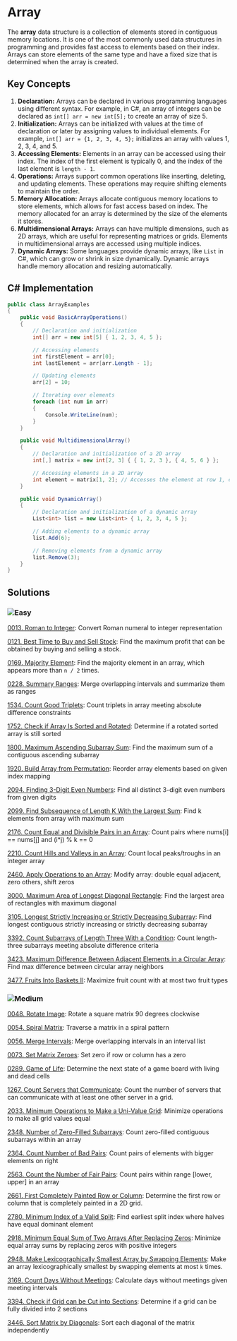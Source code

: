 # Array

The **array** data structure is a collection of elements stored in contiguous memory locations. It is one of the most commonly used data structures in programming and provides fast access to elements based on their index. Arrays can store elements of the same type and have a fixed size that is determined when the array is created.

## Key Concepts

1. **Declaration:** Arrays can be declared in various programming languages using different syntax. For example, in C#, an array of integers can be declared as `int[] arr = new int[5];` to create an array of size 5.
2. **Initialization:** Arrays can be initialized with values at the time of declaration or later by assigning values to individual elements. For example, `int[] arr = {1, 2, 3, 4, 5};` initializes an array with values 1, 2, 3, 4, and 5.
3. **Accessing Elements:** Elements in an array can be accessed using their index. The index of the first element is typically 0, and the index of the last element is `length - 1`.
4. **Operations:** Arrays support common operations like inserting, deleting, and updating elements. These operations may require shifting elements to maintain the order.
5. **Memory Allocation:** Arrays allocate contiguous memory locations to store elements, which allows for fast access based on index. The memory allocated for an array is determined by the size of the elements it stores.
6. **Multidimensional Arrays:** Arrays can have multiple dimensions, such as 2D arrays, which are useful for representing matrices or grids. Elements in multidimensional arrays are accessed using multiple indices.
7. **Dynamic Arrays:** Some languages provide dynamic arrays, like `List` in C#, which can grow or shrink in size dynamically. Dynamic arrays handle memory allocation and resizing automatically.

## C# Implementation

```csharp
public class ArrayExamples
{
    public void BasicArrayOperations()
    {
        // Declaration and initialization
        int[] arr = new int[5] { 1, 2, 3, 4, 5 };

        // Accessing elements
        int firstElement = arr[0];
        int lastElement = arr[arr.Length - 1];

        // Updating elements
        arr[2] = 10;

        // Iterating over elements
        foreach (int num in arr)
        {
            Console.WriteLine(num);
        }
    }

    public void MultidimensionalArray()
    {
        // Declaration and initialization of a 2D array
        int[,] matrix = new int[2, 3] { { 1, 2, 3 }, { 4, 5, 6 } };

        // Accessing elements in a 2D array
        int element = matrix[1, 2]; // Accesses the element at row 1, column 2
    }

    public void DynamicArray()
    {
        // Declaration and initialization of a dynamic array
        List<int> list = new List<int> { 1, 2, 3, 4, 5 };

        // Adding elements to a dynamic array
        list.Add(6);

        // Removing elements from a dynamic array
        list.Remove(3);
    }
}
```

## Solutions

### ![Easy](https://img.shields.io/badge/Easy-46c6c2)

[0013. Roman to Integer](/Data%20Structures%2FArray%2F0013.%20Roman%20to%20Integer): Convert Roman numeral to integer representation

[0121. Best Time to Buy and Sell Stock](/Data%20Structures%2FArray%2F0121.%20Best%20Time%20to%20Buy%20and%20Sell%20Stock): Find the maximum profit that can be obtained by buying and selling a stock.

[0169. Majority Element](https://github.com/vahtyah/LeetCodeSolutions/tree/main/Data%20Structures/Array/0169.%20Majority%20Element): Find the majority element in an array, which appears more than `n / 2` times.

[0228. Summary Ranges](/Data%20Structures%2FArray%2F0228.%20Summary%20Ranges): Merge overlapping intervals and summarize them as ranges

[1534. Count Good Triplets](/Data%20Structures%2FArray%2F1534.%20Count%20Good%20Triplets): Count triplets in array meeting absolute difference constraints

[1752. Check if Array Is Sorted and Rotated](/Data%20Structures%2FArray%2F1752.%20Check%20if%20Array%20Is%20Sorted%20and%20Rotated): Determine if a rotated sorted array is still sorted

[1800. Maximum Ascending Subarray Sum](/Data%20Structures%2FArray%2F1800.%20Maximum%20Ascending%20Subarray%20Sum): Find the maximum sum of a contiguous ascending subarray

[1920. Build Array from Permutation](/Data%20Structures%2FArray%2F1920.%20Build%20Array%20from%20Permutation): Reorder array elements based on given index mapping

[2094. Finding 3-Digit Even Numbers](/Data%20Structures%2FArray%2F2094.%20Finding%203-Digit%20Even%20Numbers): Find all distinct 3-digit even numbers from given digits

[2099. Find Subsequence of Length K With the Largest Sum](/Data%20Structures%2FArray%2F2099.%20Find%20Subsequence%20of%20Length%20K%20With%20the%20Largest%20Sum): Find k elements from array with maximum sum

[2176. Count Equal and Divisible Pairs in an Array](/Data%20Structures%2FArray%2F2176.%20Count%20Equal%20and%20Divisible%20Pairs%20in%20an%20Array): Count pairs where nums[i] == nums[j] and (i*j) % k == 0

[2210. Count Hills and Valleys in an Array](/Data%20Structures%2FArray%2F2210.%20Count%20Hills%20and%20Valleys%20in%20an%20Array): Count local peaks/troughs in an integer array

[2460. Apply Operations to an Array](/Data%20Structures%2FArray%2F2460.%20Apply%20Operations%20to%20an%20Array): Modify array: double equal adjacent, zero others, shift zeros

[3000. Maximum Area of Longest Diagonal Rectangle](/Data%20Structures%2FArray%2F3000.%20Maximum%20Area%20of%20Longest%20Diagonal%20Rectangle): Find the largest area of rectangles with maximum diagonal

[3105. Longest Strictly Increasing or Strictly Decreasing Subarray](/Data%20Structures%2FArray%2F3105.%20Longest%20Strictly%20Increasing%20or%20Strictly%20Decreasing%20Subarray): Find longest contiguous strictly increasing or strictly decreasing subarray

[3392. Count Subarrays of Length Three With a Condition](/Data%20Structures%2FArray%2F3392.%20Count%20Subarrays%20of%20Length%20Three%20With%20a%20Condition): Count length-three subarrays meeting absolute difference criteria

[3423. Maximum Difference Between Adjacent Elements in a Circular Array](/Data%20Structures%2FArray%2F3423.%20Maximum%20Difference%20Between%20Adjacent%20Elements%20in%20a%20Circular%20Array): Find max difference between circular array neighbors

[3477. Fruits Into Baskets II](/Data%20Structures%2FArray%2F3477.%20Fruits%20Into%20Baskets%20II): Maximize fruit count with at most two fruit types

### ![Medium](https://img.shields.io/badge/Medium-fac31d)

[0048. Rotate Image](/Data%20Structures%2FArray%2F0048.%20Rotate%20Image): Rotate a square matrix 90 degrees clockwise

[0054. Spiral Matrix](/Data%20Structures%2FArray%2F0054.%20Spiral%20Matrix): Traverse a matrix in a spiral pattern

[0056. Merge Intervals](/Data%20Structures%2FArray%2F0056.%20Merge%20Intervals): Merge overlapping intervals in an interval list

[0073. Set Matrix Zeroes](/Data%20Structures%2FArray%2F0073.%20Set%20Matrix%20Zeroes): Set zero if row or column has a zero

[0289. Game of Life](/Data%20Structures%2FArray%2F0289.%20Game%20of%20Life): Determine the next state of a game board with living and dead cells

[1267. Count Servers that Communicate](https://github.com/vahtyah/LeetCodeSolutions/tree/main/Data%20Structures%2FArray%2F1267.%20Count%20Servers%20that%20Communicate): Count the number of servers that can communicate with at least one other server in a grid.

[2033. Minimum Operations to Make a Uni-Value Grid](/Data%20Structures%2FArray%2F2033.%20Minimum%20Operations%20to%20Make%20a%20Uni-Value%20Grid): Minimize operations to make all grid values equal

[2348. Number of Zero-Filled Subarrays](/Data%20Structures%2FArray%2F2348.%20Number%20of%20Zero-Filled%20Subarrays): Count zero-filled contiguous subarrays within an array

[2364. Count Number of Bad Pairs](/Data%20Structures%2FArray%2F2364.%20Count%20Number%20of%20Bad%20Pairs): Count pairs of elements with bigger elements on right

[2563. Count the Number of Fair Pairs](/Data%20Structures%2FArray%2F2563.%20Count%20the%20Number%20of%20Fair%20Pairs): Count pairs within range [lower, upper] in an array

[2661. First Completely Painted Row or Column](https://github.com/vahtyah/LeetCodeSolutions/tree/main/Data%20Structures/Array/2661.%20First%20Completely%20Painted%20Row%20or%20Column): Determine the first row or column that is completely painted in a 2D grid.

[2780. Minimum Index of a Valid Split](/Data%20Structures%2FArray%2F2780.%20Minimum%20Index%20of%20a%20Valid%20Split): Find earliest split index where halves have equal dominant element

[2918. Minimum Equal Sum of Two Arrays After Replacing Zeros](/Data%20Structures%2FArray%2F2918.%20Minimum%20Equal%20Sum%20of%20Two%20Arrays%20After%20Replacing%20Zeros): Minimize equal array sums by replacing zeros with positive integers

[2948. Make Lexicographically Smallest Array by Swapping Elements](https://github.com/vahtyah/LeetCodeSolutions/tree/main/Data%20Structures%2FArray%2F2948.%20Make%20Lexicographically%20Smallest%20Array%20by%20Swapping%20Elements): Make an array lexicographically smallest by swapping elements at most `k` times.

[3169. Count Days Without Meetings](/Data%20Structures%2FArray%2F3169.%20Count%20Days%20Without%20Meetings): Calculate days without meetings given meeting intervals

[3394. Check if Grid can be Cut into Sections](/Data%20Structures%2FArray%2F3394.%20Check%20if%20Grid%20can%20be%20Cut%20into%20Sections): Determine if a grid can be fully divided into 2 sections

[3446. Sort Matrix by Diagonals](/Data%20Structures%2FArray%2F3446.%20Sort%20Matrix%20by%20Diagonals): Sort each diagonal of the matrix independently
